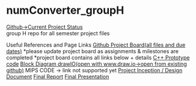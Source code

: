 # numConverter_groupH
[Github->Current Project Status](https://github.com/XYIAN/numConverter_groupH/projects/1)   
group H repo for all semester project files  

Useful References and Page Links
[Github Project Board(all files and due dates)](https://github.com/XYIAN/numConverter_groupH/projects/1)
*please update project board as assignments & milestones are completed
*project board contains all links below + details 
[C++ Prototype code](https://github.com/XYIAN/numConverter_groupH/blob/master/main.cpp)
[Block Diagram drawIO(open with www.draw.io->open from existing github)](https://github.com/XYIAN/numConverter_groupH/blob/master/BlockDiagram.drawi)
MIPS CODE -> link not supported yet 
[Project Inception / Design Document](https://docs.google.com/document/d/16p1Qrxc3XLgVbYR4pAPWAa37GxGlq-BZcojlDWp8RvU/edit?usp=sharing)
[Final Report](https://docs.google.com/document/d/1E7U-RhhtRFhyxZ4OmCTt8KvRdRTByNxvKQdQ4vEU2Cc/edit?usp=sharing)
[Final Presentation](https://docs.google.com/presentation/d/1pinwSAzyNOD81DZsg-90pqISE6k9lzZYqVU6wdagLrU/edit?usp=sharing)
